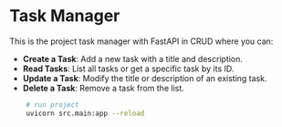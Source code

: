 # Task Manager
This is the project task manager with FastAPI in CRUD where you can:

- **Create a Task**: Add a new task with a title and description.
- **Read Tasks**: List all tasks or get a specific task by its ID.
- **Update a Task**: Modify the title or description of an existing task.
- **Delete a Task**: Remove a task from the list.

```bash
    # run project
    uvicorn src.main:app --reload
```
